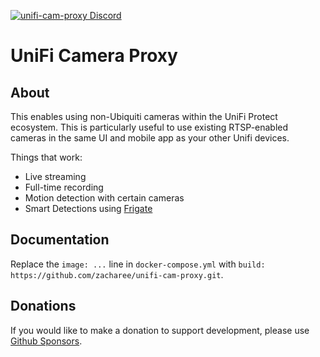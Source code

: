 [![unifi-cam-proxy Discord](https://img.shields.io/discord/937237037466124330?color=0559C9&label=Discord&logo=discord&logoColor=%23FFFFFF&style=for-the-badge)](https://discord.gg/Bxk9uGT6MW)

# UniFi Camera Proxy

## About

This enables using non-Ubiquiti cameras within the UniFi Protect ecosystem. This is
particularly useful to use existing RTSP-enabled cameras in the same UI and
mobile app as your other Unifi devices.

Things that work:

* Live streaming
* Full-time recording
* Motion detection with certain cameras
* Smart Detections using [Frigate](https://github.com/blakeblackshear/frigate)

## Documentation

Replace the `image: ...` line in `docker-compose.yml` with `build: https://github.com/zacharee/unifi-cam-proxy.git`.

## Donations

If you would like to make a donation to support development, please use [Github Sponsors](https://github.com/sponsors/keshavdv).
